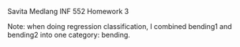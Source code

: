 Savita Medlang
INF 552
Homework 3

Note: when doing regression classification, I combined bending1 and bending2 into one category: bending.

